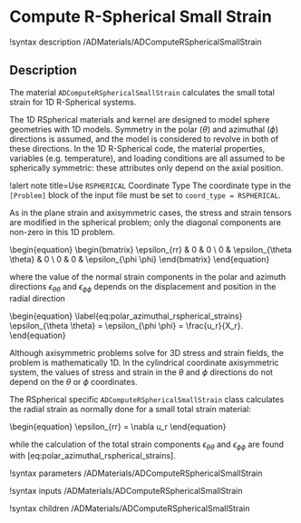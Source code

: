 # Compute R-Spherical Small Strain

!syntax description /ADMaterials/ADComputeRSphericalSmallStrain<RESIDUAL>

## Description

The material `ADComputeRSphericalSmallStrain` calculates the small total strain
for 1D R-Spherical systems.

The 1D RSpherical materials and kernel are designed to model sphere geometries
with 1D models. Symmetry in the polar ($\theta$) and azimuthal ($\phi$)
directions is assumed, and the model is considered to revolve in both of these
directions.  In the 1D R-Spherical code, the material properties, variables
(e.g. temperature), and loading conditions are all assumed to be spherically
symmetric: these attributes only depend on the axial position.

!alert note title=Use `RSPHERICAL` Coordinate Type
The coordinate type in the `[Problem]` block of the input file must be set to
`coord_type = RSPHERICAL`.

As in the plane strain and axisymmetric cases, the stress and strain tensors are
modified in the spherical problem; only the diagonal components are non-zero in
this 1D problem.

\begin{equation}
\begin{bmatrix}
\epsilon_{rr} & 0 & 0 \\
0 & \epsilon_{\theta \theta} & 0 \\
0 & 0 & \epsilon_{\phi \phi}
\end{bmatrix}
\end{equation}

where the value of the normal strain components in the polar and azimuth
directions $\epsilon_{\theta \theta}$ and $\epsilon_{\phi \phi}$ depends on the
displacement and position in the radial direction

\begin{equation}
  \label{eq:polar_azimuthal_rspherical_strains}
  \epsilon_{\theta \theta} = \epsilon_{\phi \phi} = \frac{u_r}{X_r}.
\end{equation}

Although axisymmetric problems solve for 3D stress and strain fields, the
problem is mathematically 1D. In the cylindrical coordinate axisymmetric system,
the values of stress and strain in the $\theta$ and $\phi$ directions do not
depend on the $\theta$ or $\phi$ coordinates.

The RSpherical specific `ADComputeRSphericalSmallStrain` class calculates the
radial strain as normally done for a small total strain material:

\begin{equation}
  \epsilon_{rr} = \nabla u_r
\end{equation}

while the calculation of the total strain components $\epsilon_{\theta \theta}$
and $\epsilon_{\phi \phi}$ are found with
[eq:polar_azimuthal_rspherical_strains].

!syntax parameters /ADMaterials/ADComputeRSphericalSmallStrain<RESIDUAL>

!syntax inputs /ADMaterials/ADComputeRSphericalSmallStrain<RESIDUAL>

!syntax children /ADMaterials/ADComputeRSphericalSmallStrain<RESIDUAL>
